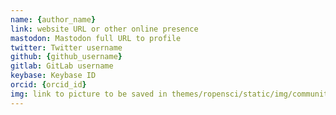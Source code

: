 ```yaml
---
name: {author_name}
link: website URL or other online presence
mastodon: Mastodon full URL to profile
twitter: Twitter username
github: {github_username}
gitlab: GitLab username
keybase: Keybase ID
orcid: {orcid_id}
img: link to picture to be saved in themes/ropensci/static/img/community
---
```

